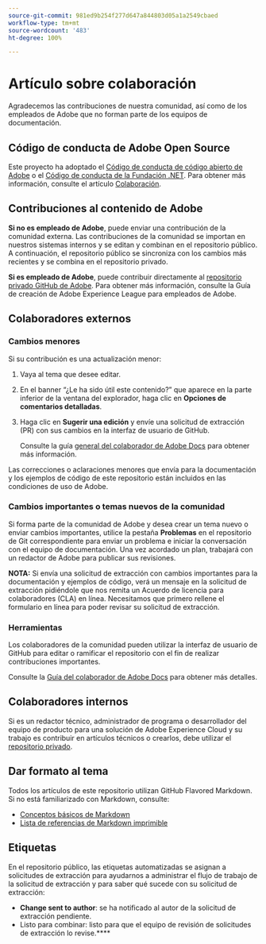 ```yaml
---
source-git-commit: 981ed9b254f277d647a844803d05a1a2549cbaed
workflow-type: tm+mt
source-wordcount: '483'
ht-degree: 100%

---
```

# Artículo sobre colaboración

Agradecemos las contribuciones de nuestra comunidad, así como de los empleados de Adobe que no forman parte de los equipos de documentación.

## Código de conducta de Adobe Open Source

Este proyecto ha adoptado el [Código de conducta de código abierto de Adobe](code-of-conduct.md) o el [Código de conducta de la Fundación .NET](https://dotnetfoundation.org/code-of-conduct). Para obtener más información, consulte el artículo [Colaboración](contributing.md).

## Contribuciones al contenido de Adobe

**Si no es empleado de Adobe**, puede enviar una contribución de la comunidad externa. Las contribuciones de la comunidad se importan en nuestros sistemas internos y se editan y combinan en el repositorio público. A continuación, el repositorio público se sincroniza con los cambios más recientes y se combina en el repositorio privado.

**Si es empleado de Adobe**, puede contribuir directamente al [repositorio privado GitHub de Adobe](https://git.corp.adobe.com/AdobeDocs/). Para obtener más información, consulte la Guía de creación de Adobe Experience League para empleados de Adobe.

## Colaboradores externos

### Cambios menores

Si su contribución es una actualización menor:

1. Vaya al tema que desee editar.
1. En el banner “¿Le ha sido útil este contenido?” que aparece en la parte inferior de la ventana del explorador, haga clic en **Opciones de comentarios detalladas**.
1. Haga clic en **Sugerir una edición** y envíe una solicitud de extracción (PR) con sus cambios en la interfaz de usuario de GitHub.

   Consulte la guía [general del colaborador de Adobe Docs](https://experienceleague.adobe.com/docs/contributor/contributor-guide/introduction.html?lang=es) para obtener más información.

Las correcciones o aclaraciones menores que envía para la documentación y los ejemplos de código de este repositorio están incluidos en las condiciones de uso de Adobe.

### Cambios importantes o temas nuevos de la comunidad

Si forma parte de la comunidad de Adobe y desea crear un tema nuevo o enviar cambios importantes, utilice la pestaña **Problemas** en el repositorio de Git correspondiente para enviar un problema e iniciar la conversación con el equipo de documentación. Una vez acordado un plan, trabajará con un redactor de Adobe para publicar sus revisiones.

**NOTA:** Si envía una solicitud de extracción con cambios importantes para la documentación y ejemplos de código, verá un mensaje en la solicitud de extracción pidiéndole que nos remita un Acuerdo de licencia para colaboradores (CLA) en línea. Necesitamos que primero rellene el formulario en línea para poder revisar su solicitud de extracción.

### Herramientas

Los colaboradores de la comunidad pueden utilizar la interfaz de usuario de GitHub para editar o ramificar el repositorio con el fin de realizar contribuciones importantes.

Consulte la [Guía del colaborador de Adobe Docs](https://experienceleague.adobe.com/docs/contributor/contributor-guide/introduction.html?lang=es) para obtener más detalles.

## Colaboradores internos

Si es un redactor técnico, administrador de programa o desarrollador del equipo de producto para una solución de Adobe Experience Cloud y su trabajo es contribuir en artículos técnicos o crearlos, debe utilizar el [repositorio privado](https://git.corp.adobe.com/AdobeDocs). 

## Dar formato al tema

Todos los artículos de este repositorio utilizan GitHub Flavored Markdown. Si no está familiarizado con Markdown, consulte:

* [Conceptos básicos de Markdown](https://help.github.com/articles/getting-started-with-writing-and-formatting-on-github/)
* [Lista de referencias de Markdown imprimible](https://guides.github.com/pdfs/markdown-cheatsheet-online.pdf)

## Etiquetas

En el repositorio público, las etiquetas automatizadas se asignan a solicitudes de extracción para ayudarnos a administrar el flujo de trabajo de la solicitud de extracción y para saber qué sucede con su solicitud de extracción:

* **Change sent to author**: se ha notificado al autor de la solicitud de extracción pendiente.
* Listo para combinar: listo para que el equipo de revisión de solicitudes de extracción lo revise.****
